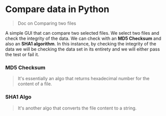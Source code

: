 # Compare data in Python 

> Doc on Comparing two files

A simple GUI that can compare two selected files.
We select two files and check the integrity of the data. 
We can check with an **MD5 Checksum** and also an **SHA1 algorithm**.
In this instance, by checking the integrity of the data we will be checking the 
data set in its entirety and we will either 
pass the test or fail it. 

### MD5 Checksum 
> It's essentially an algo that returns hexadecimal number for
the content of a file. 

### SHA1 Algo 
> It's another algo that converts the file content to a string. 
  